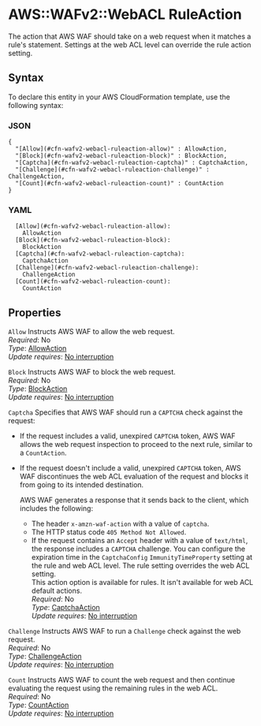# AWS::WAFv2::WebACL RuleAction<a name="aws-properties-wafv2-webacl-ruleaction"></a>

The action that AWS WAF should take on a web request when it matches a rule's statement\. Settings at the web ACL level can override the rule action setting\.

## Syntax<a name="aws-properties-wafv2-webacl-ruleaction-syntax"></a>

To declare this entity in your AWS CloudFormation template, use the following syntax:

### JSON<a name="aws-properties-wafv2-webacl-ruleaction-syntax.json"></a>

```
{
  "[Allow](#cfn-wafv2-webacl-ruleaction-allow)" : AllowAction,
  "[Block](#cfn-wafv2-webacl-ruleaction-block)" : BlockAction,
  "[Captcha](#cfn-wafv2-webacl-ruleaction-captcha)" : CaptchaAction,
  "[Challenge](#cfn-wafv2-webacl-ruleaction-challenge)" : ChallengeAction,
  "[Count](#cfn-wafv2-webacl-ruleaction-count)" : CountAction
}
```

### YAML<a name="aws-properties-wafv2-webacl-ruleaction-syntax.yaml"></a>

```
  [Allow](#cfn-wafv2-webacl-ruleaction-allow):
    AllowAction
  [Block](#cfn-wafv2-webacl-ruleaction-block):
    BlockAction
  [Captcha](#cfn-wafv2-webacl-ruleaction-captcha):
    CaptchaAction
  [Challenge](#cfn-wafv2-webacl-ruleaction-challenge):
    ChallengeAction
  [Count](#cfn-wafv2-webacl-ruleaction-count):
    CountAction
```

## Properties<a name="aws-properties-wafv2-webacl-ruleaction-properties"></a>

`Allow` <a name="cfn-wafv2-webacl-ruleaction-allow"></a>
Instructs AWS WAF to allow the web request\.  
_Required_: No  
_Type_: [AllowAction](aws-properties-wafv2-webacl-allowaction.md)  
_Update requires_: [No interruption](https://docs.aws.amazon.com/AWSCloudFormation/latest/UserGuide/using-cfn-updating-stacks-update-behaviors.html#update-no-interrupt)

`Block` <a name="cfn-wafv2-webacl-ruleaction-block"></a>
Instructs AWS WAF to block the web request\.  
_Required_: No  
_Type_: [BlockAction](aws-properties-wafv2-webacl-blockaction.md)  
_Update requires_: [No interruption](https://docs.aws.amazon.com/AWSCloudFormation/latest/UserGuide/using-cfn-updating-stacks-update-behaviors.html#update-no-interrupt)

`Captcha` <a name="cfn-wafv2-webacl-ruleaction-captcha"></a>
Specifies that AWS WAF should run a `CAPTCHA` check against the request:

- If the request includes a valid, unexpired `CAPTCHA` token, AWS WAF allows the web request inspection to proceed to the next rule, similar to a `CountAction`\.
- If the request doesn't include a valid, unexpired `CAPTCHA` token, AWS WAF discontinues the web ACL evaluation of the request and blocks it from going to its intended destination\.

  AWS WAF generates a response that it sends back to the client, which includes the following:

  - The header `x-amzn-waf-action` with a value of `captcha`\.
  - The HTTP status code `405 Method Not Allowed`\.
  - If the request contains an `Accept` header with a value of `text/html`, the response includes a `CAPTCHA` challenge\.
    You can configure the expiration time in the `CaptchaConfig` `ImmunityTimeProperty` setting at the rule and web ACL level\. The rule setting overrides the web ACL setting\.  
    This action option is available for rules\. It isn't available for web ACL default actions\.  
    _Required_: No  
    _Type_: [CaptchaAction](aws-properties-wafv2-webacl-captchaaction.md)  
    _Update requires_: [No interruption](https://docs.aws.amazon.com/AWSCloudFormation/latest/UserGuide/using-cfn-updating-stacks-update-behaviors.html#update-no-interrupt)

`Challenge` <a name="cfn-wafv2-webacl-ruleaction-challenge"></a>
Instructs AWS WAF to run a `Challenge` check against the web request\.  
_Required_: No  
_Type_: [ChallengeAction](aws-properties-wafv2-webacl-challengeaction.md)  
_Update requires_: [No interruption](https://docs.aws.amazon.com/AWSCloudFormation/latest/UserGuide/using-cfn-updating-stacks-update-behaviors.html#update-no-interrupt)

`Count` <a name="cfn-wafv2-webacl-ruleaction-count"></a>
Instructs AWS WAF to count the web request and then continue evaluating the request using the remaining rules in the web ACL\.  
_Required_: No  
_Type_: [CountAction](aws-properties-wafv2-webacl-countaction.md)  
_Update requires_: [No interruption](https://docs.aws.amazon.com/AWSCloudFormation/latest/UserGuide/using-cfn-updating-stacks-update-behaviors.html#update-no-interrupt)
